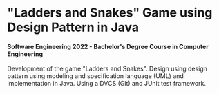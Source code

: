 # "Ladders and Snakes" Game using Design Pattern in Java
**Software Engineering 2022 - Bachelor's Degree Course in Computer Engineering**
<br><br>
Development of the game "Ladders and Snakes". Design using design pattern using modeling and specification language (UML) and implementation in Java. Using a DVCS (Git) and JUnit test framework.

